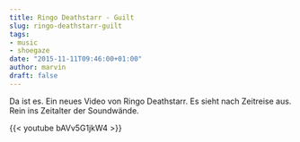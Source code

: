 ```yaml
---
title: Ringo Deathstarr - Guilt
slug: ringo-deathstarr-guilt
tags:
- music
- shoegaze
date: "2015-11-11T09:46:00+01:00"
author: marvin
draft: false
---
```

Da ist es. Ein neues Video von Ringo Deathstarr. Es sieht nach Zeitreise aus. Rein ins Zeitalter der Soundwände.

{{< youtube bAVv5G1jkW4 >}}